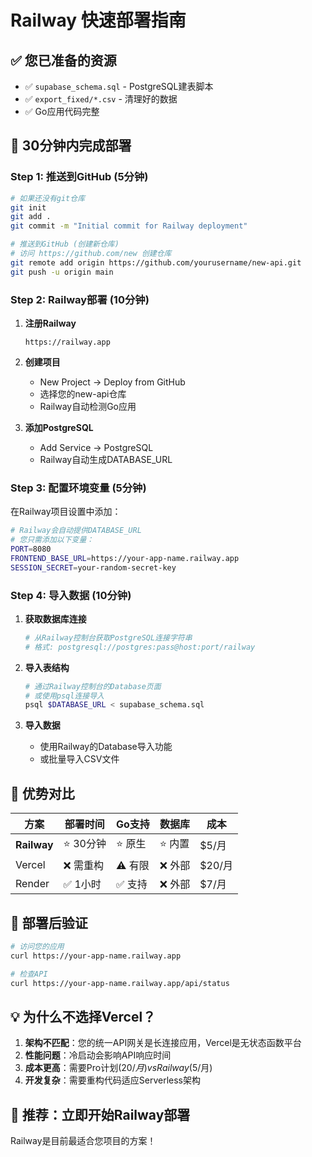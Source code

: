 # Railway 快速部署指南

## ✅ 您已准备的资源
- ✅ `supabase_schema.sql` - PostgreSQL建表脚本
- ✅ `export_fixed/*.csv` - 清理好的数据
- ✅ Go应用代码完整

## 🚀 30分钟内完成部署

### Step 1: 推送到GitHub (5分钟)

```bash
# 如果还没有git仓库
git init
git add .
git commit -m "Initial commit for Railway deployment"

# 推送到GitHub (创建新仓库)
# 访问 https://github.com/new 创建仓库
git remote add origin https://github.com/yourusername/new-api.git
git push -u origin main
```

### Step 2: Railway部署 (10分钟)

1. **注册Railway**
   ```
   https://railway.app
   ```

2. **创建项目**
   - New Project → Deploy from GitHub
   - 选择您的new-api仓库
   - Railway自动检测Go应用

3. **添加PostgreSQL**
   - Add Service → PostgreSQL
   - Railway自动生成DATABASE_URL

### Step 3: 配置环境变量 (5分钟)

在Railway项目设置中添加：
```bash
# Railway会自动提供DATABASE_URL
# 您只需添加以下变量：
PORT=8080
FRONTEND_BASE_URL=https://your-app-name.railway.app
SESSION_SECRET=your-random-secret-key
```

### Step 4: 导入数据 (10分钟)

1. **获取数据库连接**
   ```bash
   # 从Railway控制台获取PostgreSQL连接字符串
   # 格式: postgresql://postgres:pass@host:port/railway
   ```

2. **导入表结构**
   ```bash
   # 通过Railway控制台的Database页面
   # 或使用psql连接导入
   psql $DATABASE_URL < supabase_schema.sql
   ```

3. **导入数据**
   - 使用Railway的Database导入功能
   - 或批量导入CSV文件

## 🎯 优势对比

| 方案 | 部署时间 | Go支持 | 数据库 | 成本 |
|------|----------|---------|---------|------|
| **Railway** | ⭐️ 30分钟 | ⭐️ 原生 | ⭐️ 内置 | $5/月 |
| Vercel | ❌ 需重构 | ⚠️ 有限 | ❌ 外部 | $20/月 |
| Render | ✅ 1小时 | ✅ 支持 | ❌ 外部 | $7/月 |

## 🔧 部署后验证

```bash
# 访问您的应用
curl https://your-app-name.railway.app

# 检查API
curl https://your-app-name.railway.app/api/status
```

## 💡 为什么不选择Vercel？

1. **架构不匹配**：您的统一API网关是长连接应用，Vercel是无状态函数平台
2. **性能问题**：冷启动会影响API响应时间
3. **成本更高**：需要Pro计划($20/月) vs Railway($5/月)
4. **开发复杂**：需要重构代码适应Serverless架构

## 🎉 推荐：立即开始Railway部署

Railway是目前最适合您项目的方案！